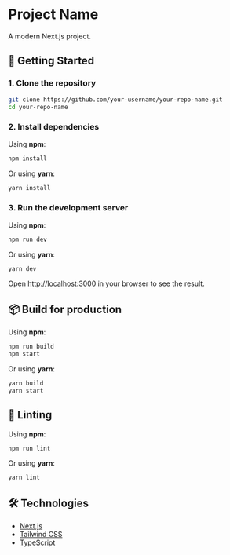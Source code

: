 # Project Name

A modern Next.js project.

## 🚀 Getting Started

### 1. Clone the repository

```bash
git clone https://github.com/your-username/your-repo-name.git
cd your-repo-name
```

### 2. Install dependencies

Using **npm**:

```bash
npm install
```

Or using **yarn**:

```bash
yarn install
```

### 3. Run the development server

Using **npm**:

```bash
npm run dev
```

Or using **yarn**:

```bash
yarn dev
```

Open [http://localhost:3000](http://localhost:3000) in your browser to see the result.

## 📦 Build for production

Using **npm**:

```bash
npm run build
npm start
```

Or using **yarn**:

```bash
yarn build
yarn start
```

## 🧪 Linting

Using **npm**:

```bash
npm run lint
```

Or using **yarn**:

```bash
yarn lint
```

## 🛠️ Technologies

- [Next.js](https://nextjs.org/)
- [Tailwind CSS](https://tailwindcss.com/)
- [TypeScript](https://www.typescriptlang.org/)


